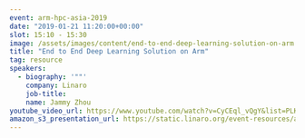 ```yaml
---
event: arm-hpc-asia-2019
date: "2019-01-21 11:20:00+00:00"
slot: 15:10 - 15:30
image: /assets/images/content/end-to-end-deep-learning-solution-on-arm.jpg
title: "End to End Deep Learning Solution on Arm"
tag: resource
speakers:
  - biography: '""'
    company: Linaro
    job-title:
    name: Jammy Zhou
youtube_video_url: https://www.youtube.com/watch?v=CyCEql_vQgY&list=PLKZSArYQptsPLGSEUycUowh9oy8WF_epV&index=7&t=0s
amazon_s3_presentation_url: https://static.linaro.org/event-resources/arm-hpc-2019/slides/EndtoEndDeepLearningSolutiononArm13.pdf
---
```

